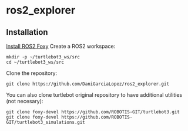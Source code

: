 # ros2_explorer
## Installation
[Install ROS2 Foxy](https://docs.ros.org/en/foxy/Installation/Linux-Install-Debians.html)
Create a ROS2 workspace:
```
mkdir -p ~/turtlebot3_ws/src
cd ~/turtlebot3_ws/src
```
Clone the repository:
```
git clone https://github.com/DaniGarciaLopez/ros2_explorer.git
```
You can also clone turtlebot original repository to have additional utilities (not necesary):
```
git clone foxy-devel https://github.com/ROBOTIS-GIT/turtlebot3.git
git clone foxy-devel https://github.com/ROBOTIS-GIT/turtlebot3_simulations.git
```

